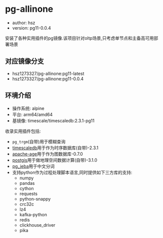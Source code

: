 # pg-allinone

+ author: hsz
+ version: pg11-0.0.4

安装了各种实用插件的pg镜像.该项目针对oltp场景,只考虑单节点和主备高可用部署场景

## 对应镜像分支

+ hsz1273327/pg-allinone:pg11-latest
+ hsz1273327/pg-allinone:pg11-0.0.4

## 环境介绍

+ 操作系统: alpine
+ 平台: arm64/amd64
+ 基镜像: timescale/timescaledb:2.3.1-pg11

收录实用插件包括:

+ `pg_trgm`(自带)用于模糊查询
+ [timescaledb](https://github.com/timescale/timescaledb)用于作为时序数据库(自带)-2.3.1
+ [apache-age](https://age.apache.org/docs/master/intro/operators.html)用于作为图数据库-0.7.0
+ [postgis](https://github.com/postgis/postgis)用于做地理空间数据计算(自带)-3.1.0
+ [pg_jeba](https://github.com/jaiminpan/pg_jieba)用于中文分词
+ 支持python作为过程处理脚本语言,同时提供如下三方库的支持:
    + numpy
    + pandas
    + cython
    + requests
    + python-snappy
    + crc32c
    + lz4
    + kafka-python
    + redis
    + clickhouse_driver
    + pika
